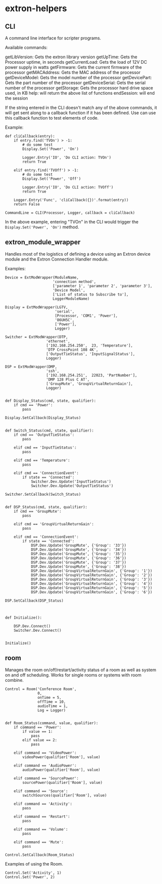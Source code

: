 # extron-helpers

## CLI

A command line interface for scripter programs.

Available commands:

getLibVersion: Gets the extron library version
getUpTime: Gets the Processor uptime, in seconds
getCurrentLoad: Gets the load of 12V DC power supply in watts
getFirmware: Gets the current firmware of the processor
getMACAddress: Gets the MAC address of the processor
getDeviceModel: Gets the model number of the processor
getDevicePart: Gets the part number of the processor
getDeviceSerial: Gets the serial number of the processor
getStorage: Gets the processor hard drive space used, in KB
help: will return the above list of functions
endSession: will end the session

If the string entered in the CLI doesn't match any of the above commands, it will get sent along to a callback function if it has been defined. Use can use this callback function to test elements of code. 

Example:

```
def cliCallback(entry):
    if entry.find('TVOn') > -1:
        # do some test
        Display.Set('Power', 'On')
        
        Logger.Entry('IO', 'Do CLI action: TVOn')
        return True
        
    elif entry.find('TVOff') > -1:
        # do some test
        Display.Set('Power', 'Off')
        
        Logger.Entry('IO', 'Do CLI action: TVOff')
        return True
        
    Logger.Entry('Func', 'cliCallback({})'.format(entry))
    return False
    
CommandLine = CLI(Processor, Logger, callback = cliCallback)
```

In the above example, entering "TVOn" in the CLI would trigger the `Display.Set('Power', 'On')` method.


## extron_module_wrapper

Handles most of the logistics of defining a device using an Extron device module and the Extron Connection Handler module.

Examples:

```
Device = ExtModWrapper(ModuleName, 
					  'connection method', 
					  ['parameter 1', 'parameter 2', 'parameter 3'], 
					  'Device Model', 
					  ['List of status to Subscribe to'], 
					  LoggerModuleName)

Display = ExtModWrapper(LGTV, 
	                   'serial', 
	                   [Processor, 'COM1', 'Power'], 
	                   '86UH5C',
	                   ['Power'], 
	                   Logger)

Switcher = ExtModWrapper(DTP,
				   'ethernet', 
				   ['192.168.254.250',  23, 'Temperature'], 
				   'DTP CrossPoint 108 4K', 
				   ['OutputTieStatus', 'InputSignalStatus'], 
				   Logger) 

DSP = ExtModWrapper(DMP,
				   'ssh', 
				   ['192.168.254.251',  22023, 'PartNumber'], 
				   'DMP 128 Plus C AT', 
				   ['GroupMute', 'GroupVirtualReturnGain'], 
				   Logger)  


def Display_Status(cmd, state, qualifier):
    if cmd == 'Power':
        pass

Display.SetCallback(Display_Status)


def Switch_Status(cmd, state, qualifier):
    if cmd == 'OutputTieStatus':
        pass
        
    elif cmd == 'InputTieStatus':
        pass
        
    elif cmd == 'Temperature':
        pass
    
    elif cmd == 'ConnectionEvent':
        if state == 'Connected':
            Switcher.Dev.Update('InputTieStatus')
            Switcher.Dev.Update('OutputTieStatus')

Switcher.SetCallback(Switch_Status)


def DSP_Status(cmd, state, qualifier):
    if cmd == 'GroupMute':
        pass
        
    elif cmd == 'GroupVirtualReturnGain':
        pass
        
    elif cmd == 'ConnectionEvent':
        if state == 'Connected':
            DSP.Dev.Update('GroupMute', {'Group': '33'})
            DSP.Dev.Update('GroupMute', {'Group': '34'})
            DSP.Dev.Update('GroupMute', {'Group': '35'})
            DSP.Dev.Update('GroupMute', {'Group': '36'})
            DSP.Dev.Update('GroupMute', {'Group': '37'})
            DSP.Dev.Update('GroupMute', {'Group': '38'})
            DSP.Dev.Update('GroupVirtualReturnGain', {'Group': '1'})
            DSP.Dev.Update('GroupVirtualReturnGain', {'Group': '2'})
            DSP.Dev.Update('GroupVirtualReturnGain', {'Group': '3'})
            DSP.Dev.Update('GroupVirtualReturnGain', {'Group': '4'})
            DSP.Dev.Update('GroupVirtualReturnGain', {'Group': '5'})
            DSP.Dev.Update('GroupVirtualReturnGain', {'Group': '6'})

DSP.SetCallback(DSP_Status)



def Initialize():
	
	DSP.Dev.Connect()
    Switcher.Dev.Connect()


Initialize()

```



## room

Manages the room on/off/restart/activity status of a room as well as system on and off scheduling. Works for single rooms or systems with room combine.

```
Control = Room('Conference Room', 
               0, 
               onTime = 5, 
               offTime = 10, 
               audioTime = 1, 
               Log = Logger)


def Room_Status(command, value, qualifier):
    if command == 'Power':
        if value == 1:
            pass
        elif value == 2:
            pass
    
    elif command == 'VideoPower':
        videoPower(qualifier['Room'], value)
    
    elif command == 'AudioPower':
        audioPower(qualifier['Room'], value)
    
    elif command == 'SourcePower':
        sourcePower(qualifier['Room'], value)
    
    elif command == 'Source':
        switchSources(qualifier['Room'], value)
    
    elif command == 'Activity':
    	pass
    
    elif command == 'Restart':
        pass
    
    elif command == 'Volume':
        pass
    
    elif command == 'Mute':
        pass
    
Control.SetCallback(Room_Status)

```
Examples of using the Room.

```
Control.Set('Activity', 1)
Control.Set('Power', 2)
```